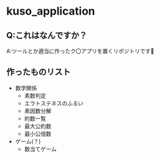 # kuso_application
## Q:これはなんですか？  
A:ツールとか適当に作ったク〇アプリを置くリポジトリです🫠

## 作ったものリスト
- 数学関係
  - 素数判定
  - エラトステネスのふるい
  - 素因数分解
  - 約数一覧
  - 最大公約数
  - 最小公倍数
- ゲーム(？)
  - 数当てゲーム
